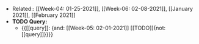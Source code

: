 - Related:: [[Week-04: 01-25-2021]], [[Week-06: 02-08-2021]], [[January 2021]], [[February 2021]]
- **TODO Query:**
    - {{[[query]]: {and: [[Week-05: 02-01-2021]] [[TODO]]{not: [[query]]}}}}
